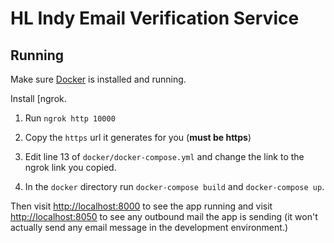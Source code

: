 # HL Indy Email Verification Service

## Running 

Make sure [Docker](https://docker.com) is installed and running.

Install [ngrok[](https://ngrok.com).

1. Run `ngrok http 10000`

2. Copy the `https` url it generates for you (**must be https**)

3. Edit line 13 of `docker/docker-compose.yml` and change the link to the ngrok link you copied.

4. In the `docker` directory run `docker-compose build` and `docker-compose up`.


Then visit [http://localhost:8000](http://localhost:8000) to see the app running and visit [http://localhost:8050](http://localhost:8050) to see any outbound mail the app is sending (it won't actually send any email message in the development environment.)
